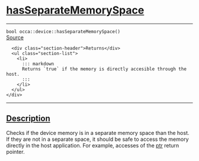 
<h1 id="has-separate-memory-space">
 <a href="#/api/device/hasSeparateMemorySpace" class="anchor">
   <span>hasSeparateMemorySpace</span>
  </a>
</h1>

<div class="signature">
  <hr>

  
  <div class="definition-container">
    <div class="definition">
      <code>bool occa::device::hasSeparateMemorySpace()</code>
      <div class="flex-spacing"></div>
      <a href="https://github.com/libocca/occa/blob/6c4ac6cd/include/occa/core/device.hpp#L357" target="_blank">Source</a>
    </div>
    <div class="description">

      <div class="section-header">Returns</div>
      <ul class="section-list">
        <li>
          ::: markdown
          Returns `true` if the memory is directly accesible through the host.
          :::
        </li>
      </ul>
    </div>

  </div>


  <hr>
</div>


<h2 id="description">
 <a href="#/api/device/hasSeparateMemorySpace?id=description" class="anchor">
   <span>Description</span>
  </a>
</h2>

Checks if the device memory is in a separate memory space than the host.
If they are not in a separate space, it should be safe to access the memory directly
in the host application.
For example, accesses of the [ptr](/api/memory/ptr) return pointer.
